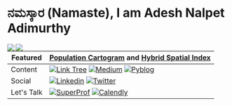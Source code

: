 # ನಮಸ್ಕಾರ (Namaste), I am Adesh Nalpet Adimurthy

<img src="https://raw.githubusercontent.com/addu390/addu390/master/languages.svg#gh-dark-mode-only" align="left">
<img src="https://raw.githubusercontent.com/addu390/addu390/master/languages.svg#gh-light-mode-only" align="left">

| Featured | [Population Cartogram](https://owid.github.io/cartograms/) and [Hybrid Spatial Index](https://www.pyblog.xyz/hybrid-spatial-index-conclusion)  |
| ------------- | ------------- |
| Content | [![Link Tree](https://img.shields.io/badge/LINKTREE-FFFFFF?style=for-the-badge&logo=Tree%20link&logoColor=black)](https://www.pyblog.xyz/links/) [![Medium](https://img.shields.io/badge/Medium-12100E?style=for-the-badge&logo=medium&logoColor=white)](https://pyblog.medium.com) [![Pyblog](https://img.shields.io/badge/PYBLOG-222222?style=for-the-badge&logo=Python&logoColor=white)](http://pyblog.xyz) |
| Social | [![Linkedin](https://img.shields.io/badge/LinkedIn-0077B5?style=for-the-badge&logo=linkedin&logoColor=white)](https://www.linkedin.com/in/adesh-nalpet-adimurthy/) [![Twitter](https://img.shields.io/badge/Twitter-1DA1F2?style=for-the-badge&logo=twitter&logoColor=white)](https://twitter.com/gooshi_addu) |
| Let's Talk | [![SuperProf](https://img.shields.io/badge/SUPERPROF-ff6363?style=for-the-badge&logo=Stripe&logoColor=white)](https://www.superprof.ca/mission-make-software-development-easy-and-fun-for-everyone-topics-dsa-software-design-and-architecture-cloud-computing.html) [![Calendly](https://img.shields.io/badge/CALENDLY-006bff?style=for-the-badge&logo=Google%20Calendar&logoColor=white)](https://calendly.com/pyblog/30min) |


